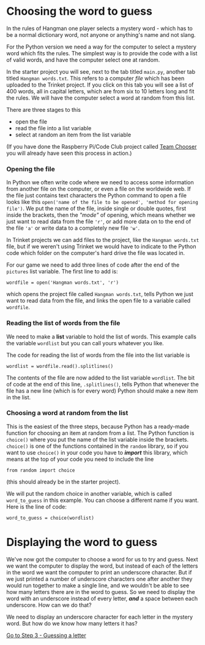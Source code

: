 # Choosing the word to guess

In the rules of Hangman one player selects a mystery word - which has to be a normal dictionary word, not anyone or anything's name and not slang.

For the Python version we need a way for the computer to select a mystery word which fits the rules. The simplest way is to provide the code with a list of valid words, and have the computer select one at random.

In the starter project you will see, next to the tab titled ```main.py```, another tab titled ```Hangman words.txt```. This refers to a computer *file* which has been uploaded to the Trinket project. If you click on this tab you will see a list of 400 words, all in capital letters, which are from six to 10 letters long and fit the rules. We will have the computer select a word at random from this list.

There are three stages to this

* open the file
* read the file into a list variable
* select at random an item from the list variable

(If you have done the Raspberry Pi/Code Club project called [Team Chooser](https://projects.raspberrypi.org/en/projects/team-chooser) you will already have seen this process in action.)

### Opening the file

In Python we often write code where we need to access some information from another file on the computer, or even a file on the worldwide web. If the file just contains text characters the Python command to open a file looks like this ```open('name of the file to be opened', 'method for opening file')```. We put the name of the file, inside single or double quotes, first inside the brackets, then the *"mode"* of opening, which means whether we just want to read data from the file ```'r'```, or add more data on to the end of the file ```'a'``` or write data to a completely new file ```'w'```.

In Trinket projects we can add files to the project, like the ```Hangman words.txt``` file, but if we weren't using Trinket we would have to indicate to the Python code which folder on the computer's hard drive the file was located in.

For our game we need to add three lines of code after the end of the ```pictures``` list variable. The first line to add is:
```
wordfile = open('Hangman words.txt', 'r')
```
which opens the project file called ```Hangman words.txt```, tells Python we just want to read data from the file, and links the open file to a variable called ```wordfile```.

### Reading the list of words from the file

We need to make a **list** variable to hold the list of words. This example calls the variable ```wordlist``` but you can call yours whatever you like.

The code for reading the list of words from the file into the list variable is
```
wordlist = wordfile.read().splitlines()
```
The contents of the file are now added to the list variable ```wordlist```. The bit of code at the end of this line, ```.splitlines()```, tells Python that whenever the file has a new line (which is for every word) Python should make a new item in the list.

### Choosing a word at random from the list

This is the easiest of the three steps, because Python has a ready-made function for choosing an item at random from a list. The Python function is ```choice()``` where you put the name of the list variable inside the brackets. ```choice()``` is one of the functions contained in the ```random``` library, so if you want to use ```choice()``` in your code you have to **_import_** this library, which means at the top of your code you need to include the line
```
from random import choice
```
(this should already be in the starter project). 

We will put the random choice in another variable, which is called ```word_to_guess``` in this example. You can choose a different name if you want. Here is the line of code:
```
word_to_guess = choice(wordlist)
```

# Displaying the word to guess

We've now got the computer to choose a word for us to try and guess. Next we want the computer to display the word, but instead of each of the letters in the word we want the computer to print an underscore character. But if we just printed a number of underscore characters one after another they would run together to make a single line, and we wouldn't be able to see how many letters there are in the word to guess. So we need to display the word with an underscore instead of every letter, **_and_** a space between each underscore. How can we do that?



We need to display an underscore character for each letter in the mystery word. But how do we know how many letters it has?

[Go to Step 3 - Guessing a letter](../step03-guessing_a_letter/STEP3.md)

